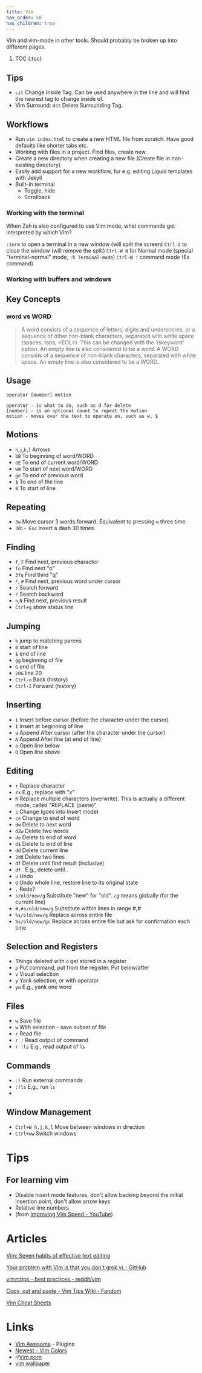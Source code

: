 ```yaml
---
title: Vim
nav_order: 50
has_children: true
---
```


Vim and vim-mode in other tools. Should probably be broken up into different pages.

1. TOC 
{:toc}

## Tips

- `cit` Change Inside Tag. Can be used anywhere in the line and will find the nearest tag to change inside of.
- Vim Surround: `dst` Delete Surrounding Tag.


## Workflows

* Run `vim index.html` to create a new HTML file from scratch. Have good defaults like shorter tabs etc.
* Working with files in a project. Find files, create new.
* Create a new directory when creating a new file (Create file in non-existing directory)
* Easily add support for a new workflow, for e.g. editing Liquid templates with Jekyll
* Built-in terminal
    * Toggle, hide
    * Scrollback

### Working with the terminal 

When Zsh is also configured to use Vim mode, what commands get interpreted by which Vim?

`:term` to open a terminal in a new window (will split the screen)
`Ctrl-d` to close the window (will remove the split)
`Ctrl-W N` for Normal mode (special "terminal-normal" mode, `:h Terminal-mode`)
`Ctrl-W :` command mode (Ex command)

### Working with buffers and windows

## Key Concepts

### word vs WORD

> A word consists of a sequence of letters, digits and underscores, or a sequence of other non-blank characters, separated with white space (spaces, tabs, \<EOL>). This can be changed with the 'iskeyword' option. An empty line is also considered to be a word.
> A WORD consists of a sequence of non-blank characters, separated with white space. An empty line is also considered to be a WORD.

## Usage

```
operator [number] motion

operator - is what to do, such as d for delete
[number] - is an optional count to repeat the motion
motion - moves over the text to operate on, such as w, $
```

## Motions

* `h`,`j`,`k`,`l` Arrows
* `bB` To beginning of word/WORD
* `eE` To end of current word/WORD
* `wW` To start of next word/WORD
* `ge` To end of previous word
* `$` To end of the line
* `0` To start of line

## Repeating

* `3w` Move cursor 3 words forward. Equivalent to pressing `w` three time.
* `30i- Esc` Insert a dash 30 times

## Finding

* `f`, `F` Find next, previous character
* `fo` Find next "o"
* `3fq` Find third "q"
* `*`, `#` Find next, previous word under cursor
* `/` Search forward
* `?` Search backward
* `n`,`N` Find next, previous result
* `Ctrl+g` show status line

## Jumping

* `%` jump to matching parens
* `0` start of line
* `$` end of line
* `gg` beginning of file
* `G` end of file
* `20G` line 20
* `Ctrl-o` Back (history)
* `Ctrl-I` Forward (history)

## Inserting

* `i` Insert before cursor (before the character under the cursor)
* `I` Insert at beginning of line
* `a` Append After cursor (after the character under the cursor)
* `A` Append After line (at end of line)
* `o` Open line below
* `O` Open line above

## Editing

* `r` Replace character
* `rx` E.g., replace with "x"
* `R` Replace multiple characters (overwrite). This is actually a different mode, called "REPLACE (paste)"
* `c` Change (goes into Insert mode)
* `ce` Change to end of word
* `dw` Delete to next word
* `d2w` Delete two words
* `de` Delete to end of word
* `d$` Delete to end of line
* `dd` Delete current line
* `2dd` Delete two lines
* `df` Delete until find result (inclusive)
* `df.` E.g., delete until .
* `u` Undo
* `U` Undo whole line, restore line to its original state
* `.` Redo?
* `s/old/new/g` Substitute "new" for "old". `/g` means globally (for the current line)
* `#,#s/old/new/g` Substitute within lines in range #,#
* `%s/old/new/g` Replace across entire file
* `%s/old/new/gc` Replace across entire file but ask for confirmation each time

## Selection and Registers

* Things deleted with `d` get stored in a register
* `p` Put command, put from the register. Put below/after
* `v` Visual selection
* `y` Yank selection, or with operator
* `yw` E.g., yank one word

## Files

* `w` Save file
* `w` With selection - save subset of file
* `r` Read file
* `r !` Read output of command
* `r !ls` E.g., read output of `ls`

## Commands

* `:!` Run external commands
* `:!ls` E.g., run `ls`
*

## Window Management

* `Ctrl+W h,j,k,l` Move between windows in direction
* `Ctrl+ww` Switch windows

# Tips

## For learning vim

* Disable Insert mode features, don't allow backing beyond the initial insertion point, don't allow arrow keys
* Relative line numbers
* (from [Improving Vim Speed - YouTube](https://www.youtube.com/watch?v=OnUiHLYZgaA))

# Articles

[Vim: Seven habits of effective text editing](https://www.notion.so/Vim-Seven-habits-of-effective-text-editing-40b3fdf678554603bd51aa403be2b221)

[Your problem with Vim is that you don't grok vi. · GitHub](https://www.notion.so/Your-problem-with-Vim-is-that-you-don-t-grok-vi-GitHub-d5e7ddfbbafc43e8b77df0a7097b0fc8)

[vimrctips - best practices - reddit/vim](https://www.notion.so/vimrctips-best-practices-reddit-vim-5722987377ab4e3c86a4c5a148ac7d0c)

[Copy\, cut and paste - Vim Tips Wiki - Fandom](https://www.notion.so/Copy-cut-and-paste-Vim-Tips-Wiki-Fandom-229bb727557c44d989d3d1d10fe968f9)

[Vim Cheat Sheets](https://www.notion.so/Vim-Cheat-Sheets-e0b3515c72dd414d93c079f8942c2300)

# Links

* [Vim Awesome](https://vimawesome.com/) \- Plugins
* [Newest - Vim Colors](http://vimcolors.com/)
* r/[Vim porn](https://www.reddit.com/r/vimporn/)
* [vim wallpaper](https://github.com/LevelbossMike/vim_shortcut_wallpaper)
